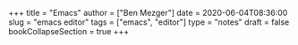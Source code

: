 +++
title = "Emacs"
author = ["Ben Mezger"]
date = 2020-06-04T08:36:00
slug = "emacs editor"
tags = ["emacs", "editor"]
type = "notes"
draft = false
bookCollapseSection = true
+++
